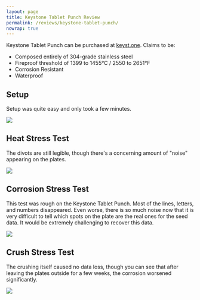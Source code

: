 ```yaml
---
layout: page
title: Keystone Tablet Punch Review
permalink: /reviews/keystone-tablet-punch/
nowrap: true
---
```

Keystone Tablet Punch can be purchased at <a href="https://shop.keyst.one/products/keystone-tablet-punch">keyst.one</a>. Claims to be:
<ul>
	<li>Composed entirely of 304-grade stainless steel</li>
	<li>Fireproof threshold of 1399 to 1455°C / 2550 to 2651°F</li>
	<li>Corrosion Resistant</li>
	<li>Waterproof</li>
</ul>

## Setup

Setup was quite easy and only took a few minutes.

<img src="../../img/devices/keystone_tablet_punch_new.jpeg" />

## Heat Stress Test

The divots are still legible, though there's a concerning amount of "noise" appearing on the plates.

<img src="../../img/devices/keystone_tablet_punch_heat.jpeg" />

## Corrosion Stress Test

This test was rough on the Keystone Tablet Punch. Most of the lines, letters, and numbers disappeared. Even worse, there is so much noise now that it is very difficult to tell which spots on the plate are the real ones for the seed data. It would be extremely challenging to recover this data.

<img src="../../img/devices/keystone_tablet_punch_acid.jpeg" />

## Crush Stress Test

The crushing itself caused no data loss, though you can see that after leaving the plates outside for a few weeks, the corrosion worsened significantly.

<img src="../../img/devices/keystone_tablet_punch_crush.jpeg" />
